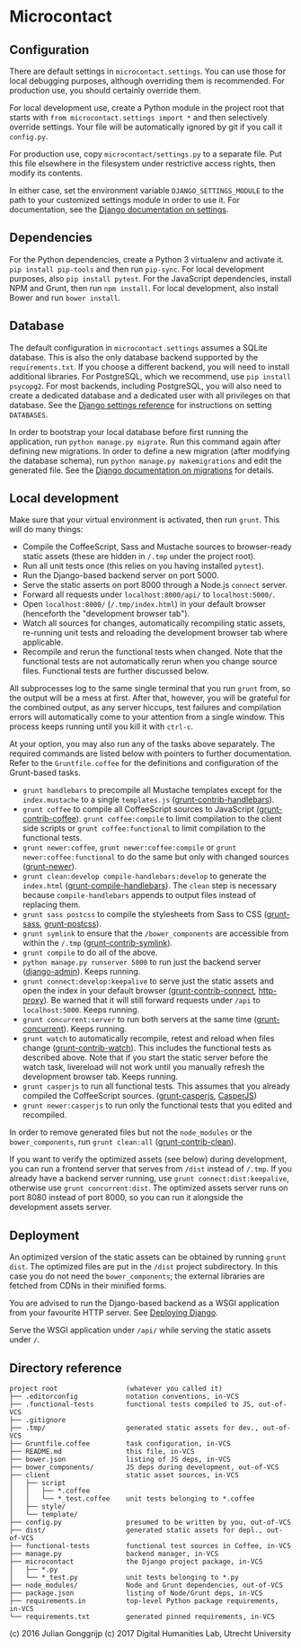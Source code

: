 Microcontact
============

Configuration
-------------
There are default settings in `microcontact.settings`. You can use those for local debugging purposes, although overriding them is recommended. For production use, you should certainly override them.

For local development use, create a Python module in the project root that starts with `from microcontact.settings import *` and then selectively override settings. Your file will be automatically ignored by git if you call it `config.py`.

For production use, copy `microcontact/settings.py` to a separate file. Put this file elsewhere in the filesystem under restrictive access rights, then modify its contents.

In either case, set the environment variable `DJANGO_SETTINGS_MODULE` to the path to your customized settings module in order to use it. For documentation, see the [Django documentation on settings][1].

Dependencies
------------
For the Python dependencies, create a Python 3 virtualenv and activate it. `pip install pip-tools` and then run `pip-sync`. For local development purposes, also `pip install pytest`. For the JavaScript dependencies, install NPM and Grunt, then run `npm install`. For local development, also install Bower and run `bower install`.

Database
--------
The default configuration in `microcontact.settings` assumes a SQLite database. This is also the only database backend supported by the `requirements.txt`. If you choose a different backend, you will need to install additional libraries. For PostgreSQL, which we recommend, use `pip install psycopg2`. For most backends, including PostgreSQL, you will also need to create a dedicated database and a dedicated user with all privileges on that database. See the [Django settings reference][2] for instructions on setting `DATABASES`.

In order to bootstrap your local database before first running the application, run `python manage.py migrate`. Run this command again after defining new migrations. In order to define a new migration (after modifying the database schema), run `python manage.py makemigrations` and edit the generated file. See the [Django documentation on migrations][14] for details.

Local development
-----------------
Make sure that your virtual environment is activated, then run `grunt`. This will do many things:

  - Compile the CoffeeScript, Sass and Mustache sources to browser-ready static assets (these are hidden in `/.tmp` under the project root).
  - Run all unit tests once (this relies on you having installed `pytest`).
  - Run the Django-based backend server on port 5000.
  - Serve the static asserts on port 8000 through a Node.js `connect` server.
  - Forward all requests under `localhost:8000/api/` to `localhost:5000/`.
  - Open `localhost:8000/` (`/.tmp/index.html`) in your default browser (henceforth the "development browser tab").
  - Watch all sources for changes, automatically recompiling static assets, re-running unit tests and reloading the development browser tab where applicable.
  - Recompile and rerun the functional tests when changed. Note that the functional tests are not automatically rerun when you change source files. Functional tests are further discussed below.

All subprocesses log to the same single terminal that you run `grunt` from, so the output will be a mess at first. After that, however, you will be grateful for the combined output, as any server hiccups, test failures and compilation errors will automatically come to your attention from a single window. This process keeps running until you kill it with `ctrl-c`.

At your option, you may also run any of the tasks above separately. The required commands are listed below with pointers to further documentation. Refer to the `Gruntfile.coffee` for the definitions and configuration of the Grunt-based tasks.

  - `grunt handlebars` to precompile all Mustache templates except for the `index.mustache` to a single `templates.js` ([grunt-contrib-handlebars][13]).
  - `grunt coffee` to compile all CoffeeScript sources to JavaScript ([grunt-contrib-coffee][3]). `grunt coffee:compile` to limit compilation to the client side scripts or `grunt coffee:functional` to limit compilation to the functional tests.
  - `grunt newer:coffee`, `grunt newer:coffee:compile` or `grunt newer:coffee:functional` to do the same but only with changed sources ([grunt-newer][15]).
  - `grunt clean:develop compile-handlebars:develop` to generate the `index.html` ([grunt-compile-handlebars][4]). The `clean` step is necessary because `compile-handlebars` appends to output files instead of replacing them.
  - `grunt sass postcss` to compile the stylesheets from Sass to CSS ([grunt-sass][18], [grunt-postcss][19]).
  - `grunt symlink` to ensure that the `/bower_components` are accessible from within the `/.tmp` ([grunt-contrib-symlink][6]).
  - `grunt compile` to do all of the above.
  - `python manage.py runserver 5000` to run just the backend server ([django-admin][12]). Keeps running.
  - `grunt connect:develop:keepalive` to serve just the static assets and open the index in your default browser ([grunt-contrib-connect][7], [http-proxy][8]). Be warned that it will still forward requests under `/api` to `localhost:5000`. Keeps running.
  - `grunt concurrent:server` to run both servers at the same time ([grunt-concurrent][9]). Keeps running.
  - `grunt watch` to automatically recompile, retest and reload when files change ([grunt-contrib-watch][10]). This includes the functional tests as described above. Note that if you start the static server before the watch task, livereload will not work until you manually refresh the development browser tab. Keeps running.
  - `grunt casperjs` to run all functional tests. This assumes that you already compiled the CoffeeScript sources. ([grunt-casperjs][16], [CasperJS][17])
  - `grunt newer:casperjs` to run only the functional tests that you edited and recompiled.

In order to remove generated files but not the `node_modules` or the `bower_components`, run `grunt clean:all` ([grunt-contrib-clean][11]).

If you want to verify the optimized assets (see below) during development, you can run a frontend server that serves from `/dist` instead of `/.tmp`. If you already have a backend server running, use `grunt connect:dist:keepalive`, otherwise use `grunt concurrent:dist`. The optimized assets server runs on port 8080 instead of port 8000, so you can run it alongside the development assets server.

Deployment
----------
An optimized version of the static assets can be obtained by running `grunt dist`. The optimized files are put in the `/dist` project subdirectory. In this case you do not need the `bower_components`; the external libraries are fetched from CDNs in their minified forms.

You are advised to run the Django-based backend as a WSGI application from your favourite HTTP server. See [Deploying Django][20].

Serve the WSGI application under `/api/` while serving the static assets under `/`.

Directory reference
-------------------

    project root                 (whatever you called it)
    ├── .editorconfig            notation conventions, in-VCS
    ├── .functional-tests        functional tests compiled to JS, out-of-VCS
    ├── .gitignore
    ├── .tmp/                    generated static assets for dev., out-of-VCS
    ├── Gruntfile.coffee         task configuration, in-VCS
    ├── README.md                this file, in-VCS
    ├── bower.json               listing of JS deps, in-VCS
    ├── bower_components/        JS deps during development, out-of-VCS
    ├── client                   static asset sources, in-VCS
    │   ├── script
    │   │   ├── *.coffee
    │   │   └── *_test.coffee    unit tests belonging to *.coffee
    │   ├── style/
    │   └── template/
    ├── config.py                presumed to be written by you, out-of-VCS
    ├── dist/                    generated static assets for depl., out-of-VCS
    ├── functional-tests         functional test sources in Coffee, in-VCS
    ├── manage.py                backend manager, in-VCS
    ├── microcontact             the Django project package, in-VCS
    │   ├── *.py
    │   └── *_test.py            unit tests belonging to *.py
    ├── node_modules/            Node and Grunt dependencies, out-of-VCS
    ├── package.json             listing of Node/Grunt deps, in-VCS
    ├── requirements.in          top-level Python package requirements, in-VCS
    └── requirements.txt         generated pinned requirements, in-VCS


(c) 2016 Julian Gonggrijp
(c) 2017 Digital Humanities Lab, Utrecht University


[1]: https://docs.djangoproject.com/en/1.8/topics/settings/
[2]: https://docs.djangoproject.com/en/1.8/ref/settings/#databases
[3]: https://www.npmjs.com/package/grunt-contrib-coffee
[4]: https://www.npmjs.com/package/grunt-compile-handlebars
[6]: https://www.npmjs.com/package/grunt-contrib-symlink
[7]: https://www.npmjs.com/package/grunt-contrib-connect
[8]: https://www.npmjs.com/package/http-proxy
[9]: https://www.npmjs.com/package/grunt-concurrent
[10]: https://www.npmjs.com/package/grunt-contrib-watch
[11]: https://www.npmjs.com/package/grunt-contrib-clean
[12]: https://docs.djangoproject.com/en/1.8/ref/django-admin/
[13]: https://www.npmjs.com/package/grunt-contrib-handlebars
[14]: https://docs.djangoproject.com/en/1.8/topics/migrations/
[15]: https://www.npmjs.com/package/grunt-newer
[16]: https://www.npmjs.com/package/grunt-casperjs
[17]: http://docs.casperjs.org/
[18]: https://www.npmjs.com/package/grunt-sass
[19]: https://www.npmjs.com/package/grunt-postcss
[20]: https://docs.djangoproject.com/en/1.8/howto/deployment/
